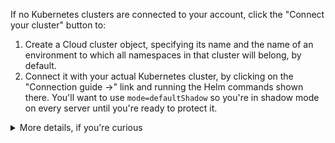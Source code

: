 If no Kubernetes clusters are connected to your account, click the "Connect your cluster" button to:
1. Create a Cloud cluster object, specifying its name and the name of an environment to which all namespaces in that cluster will belong, by default.
2. Connect it with your actual Kubernetes cluster, by clicking on the "Connection guide &rarr;" link and running the Helm commands shown there. You'll want to use `mode=defaultShadow` so you're in shadow mode on every server until you're ready to protect it.

<details>
<summary>More details, if you're curious</summary>

Connecting your cluster simply entails installing Otterize OSS via Helm, using credentials from your account so Otterize OSS can report information needed to visualize the cluster.

The credentials will already be inlined into the Helm command shown in the Cloud UI, so you just need to copy that line and run it from your shell.
If you don't give it the Cloud credentials, Otterize OSS will run fully standalone in your cluster &mdash; you just won't have the visualization in Otterize Cloud.

The Helm command shown in the Cloud UI also includes flags to turn off enforcement: Otterize OSS will be running in "shadow mode," meaning that it will not create network policies to restrict pod-to-pod traffic, or create Kafka ACLs to control access to Kafka topics. Instead, it will report to Otterize Cloud what **would** happen if enforcement were to be enabled, guiding you to implement IBAC without blocking intended access.
</details>
